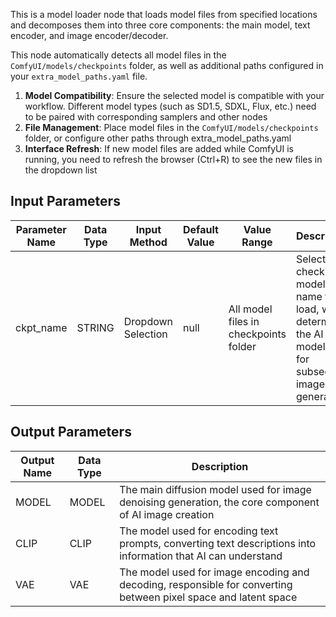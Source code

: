 This is a model loader node that loads model files from specified locations and decomposes them into three core components: the main model, text encoder, and image encoder/decoder.

This node automatically detects all model files in the `ComfyUI/models/checkpoints` folder, as well as additional paths configured in your `extra_model_paths.yaml` file.

1. **Model Compatibility**: Ensure the selected model is compatible with your workflow. Different model types (such as SD1.5, SDXL, Flux, etc.) need to be paired with corresponding samplers and other nodes
2. **File Management**: Place model files in the `ComfyUI/models/checkpoints` folder, or configure other paths through extra_model_paths.yaml
3. **Interface Refresh**: If new model files are added while ComfyUI is running, you need to refresh the browser (Ctrl+R) to see the new files in the dropdown list

## Input Parameters

| Parameter Name | Data Type | Input Method | Default Value | Value Range | Description |
|----------------|-----------|--------------|---------------|-------------|-------------|
| ckpt_name | STRING | Dropdown Selection | null | All model files in checkpoints folder | Select the checkpoint model file name to load, which determines the AI model used for subsequent image generation |

## Output Parameters

| Output Name | Data Type | Description |
|-------------|-----------|-------------|
| MODEL | MODEL | The main diffusion model used for image denoising generation, the core component of AI image creation |
| CLIP | CLIP | The model used for encoding text prompts, converting text descriptions into information that AI can understand |
| VAE | VAE | The model used for image encoding and decoding, responsible for converting between pixel space and latent space |
